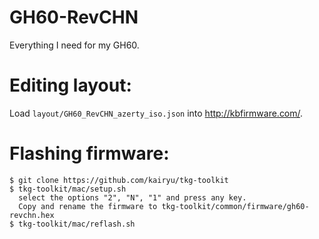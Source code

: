 # GH60-RevCHN

Everything I need for my GH60.

# Editing layout:

Load ```layout/GH60_RevCHN_azerty_iso.json``` into http://kbfirmware.com/.

# Flashing firmware:

```
$ git clone https://github.com/kairyu/tkg-toolkit
$ tkg-toolkit/mac/setup.sh
  select the options "2", "N", "1" and press any key.
  Copy and rename the firmware to tkg-toolkit/common/firmware/gh60-revchn.hex
$ tkg-toolkit/mac/reflash.sh
```
